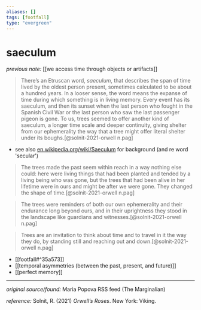 ```yaml
---
aliases: []
tags: [footfall]
type: "evergreen"
---
```


# saeculum

_previous note:_ [[we access time through objects or artifacts]]

> There’s an Etruscan word, _saeculum_, that describes the span of time lived by the oldest person present, sometimes calculated to be about a hundred years. In a looser sense, the word means the expanse of time during which something is in living memory. Every event has its saeculum, and then its sunset when the last person who fought in the Spanish Civil War or the last person who saw the last passenger pigeon is gone. To us, trees seemed to offer another kind of saeculum, a longer time scale and deeper continuity, giving shelter from our ephemerality the way that a tree might offer literal shelter under its boughs.[@solnit-2021-orwell n.pag]

- see also [en.wikipedia.org/wiki/Saeculum](https://en.wikipedia.org/wiki/Saeculum) for background (and re word 'secular')

> The trees made the past seem within reach in a way nothing else could: here were living things that had been planted and tended by a living being who was gone, but the trees that had been alive in her lifetime were in ours and might be after we were gone. They changed the shape of time.[@solnit-2021-orwell n.pag]

> The trees were reminders of both our own ephemerality and their endurance long beyond ours, and in their uprightness they stood in the landscape like guardians and witnesses.[@solnit-2021-orwell n.pag]

> Trees are an invitation to think about time and to travel in it the way they do, by standing still and reaching out and down.[@solnit-2021-orwell n.pag]

- [[footfall#^35a573]]
- [[temporal asymmetries (between the past, present, and future)]]
- [[perfect memory]]

---

_original source/found:_ Maria Popova RSS feed (The Marginalian)

_reference:_ Solnit, R. (2021) _Orwell’s Roses_. New York: Viking.



